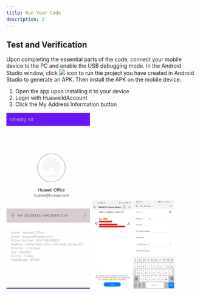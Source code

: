 ```yaml
---
title: Run Your Code
description: 2
---
```


<h2><strong>Test and Verification</strong></h2>
<p>Upon completing the essential parts of the code, connect your mobile device to the PC and enable the USB debugging mode. In the Android Studio window, click   <img style="width: 19.00px" src="https://raw.githubusercontent.com/bekiryavuzkoc/testRepo/gh-pages/assets/run_image.png" onclick="imageclick(src)">    icon to run the project you have created in Android Studio to generate an APK. Then install the APK on the mobile device.</p>

<ol type="1">
	<li>Open the app upon installing it to your device</li>
	<li>Login with HuaweiIdAccount</li>
	<li>Click the My Address Information button</li>
</ol>
<img style="width: 220.00px" src="https://raw.githubusercontent.com/simgekeser/testRepo/gh-pages/assets/identitydemo.png" onclick="imageclick(src)">             <img style="width: 220.00px" src="https://raw.githubusercontent.com/simgekeser/testRepo/gh-pages/assets/identityresult.png" onclick="imageclick(src)">

